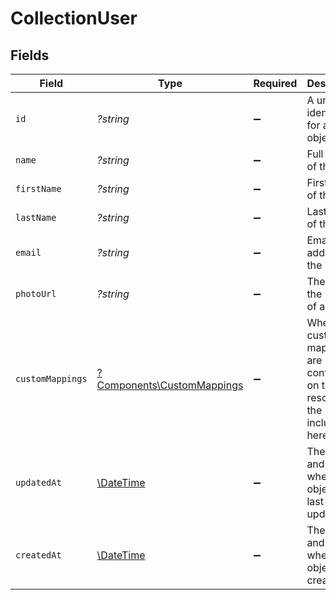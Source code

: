 # CollectionUser


## Fields

| Field                                                                             | Type                                                                              | Required                                                                          | Description                                                                       | Example                                                                           |
| --------------------------------------------------------------------------------- | --------------------------------------------------------------------------------- | --------------------------------------------------------------------------------- | --------------------------------------------------------------------------------- | --------------------------------------------------------------------------------- |
| `id`                                                                              | *?string*                                                                         | :heavy_minus_sign:                                                                | A unique identifier for an object.                                                | 12345                                                                             |
| `name`                                                                            | *?string*                                                                         | :heavy_minus_sign:                                                                | Full name of the user                                                             | Elon Musk                                                                         |
| `firstName`                                                                       | *?string*                                                                         | :heavy_minus_sign:                                                                | First name of the user                                                            | Elon                                                                              |
| `lastName`                                                                        | *?string*                                                                         | :heavy_minus_sign:                                                                | Last name of the user                                                             | Musk                                                                              |
| `email`                                                                           | *?string*                                                                         | :heavy_minus_sign:                                                                | Email address of the user                                                         | elon@musk.com                                                                     |
| `photoUrl`                                                                        | *?string*                                                                         | :heavy_minus_sign:                                                                | The URL of the photo of a person.                                                 | https://unavatar.io/elon-musk                                                     |
| `customMappings`                                                                  | [?Components\CustomMappings](../../Models/Components/CustomMappings.md)           | :heavy_minus_sign:                                                                | When custom mappings are configured on the resource, the result is included here. |                                                                                   |
| `updatedAt`                                                                       | [\DateTime](https://www.php.net/manual/en/class.datetime.php)                     | :heavy_minus_sign:                                                                | The date and time when the object was last updated.                               | 2020-09-30T07:43:32.000Z                                                          |
| `createdAt`                                                                       | [\DateTime](https://www.php.net/manual/en/class.datetime.php)                     | :heavy_minus_sign:                                                                | The date and time when the object was created.                                    | 2020-09-30T07:43:32.000Z                                                          |